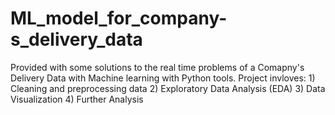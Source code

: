 # ML_model_for_company-s_delivery_data
 Provided with some solutions to the real time problems of  a Comapny's Delivery Data with Machine learning with  Python tools.  Project invloves: 1) Cleaning and preprocessing data  2) Exploratory Data Analysis (EDA)  3) Data Visualization  4) Further Analysis
